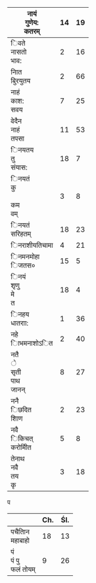 | नायं<br/>गुणेय:<br/>कतरम्            | 14  | 19  |
| ------------------------------------ | --- | --- |
| िवते<br/>नासतो<br/>भाव:              | 2   | 16  |
| नाित<br/>बुिरयुतय                    | 2   | 66  |
| नाहं<br/>काश:<br/>सवय                | 7   | 25  |
| वेदैन<br/>नाहं<br/>तपसा              | 11  | 53  |
| िनयतय<br/>तु<br/>संयास:              | 18  | 7   |
| िनयतं<br/>कु<br/><br/>कम<br/>वम्     | 3   | 8   |
| िनयतं<br/>सरिहतम्                    | 18  | 23  |
| िनराशीयतिचामा                        | 4   | 21  |
| िनमनमोहा<br/>िजतस०                   | 15  | 5   |
| िनयं<br/>शृणु<br/>मे<br/>त           | 18  | 4   |
| िनहय<br/>धातराा:                     | 1   | 36  |
| नहे<br/>ािभमनाशोऽित                  | 2   | 40  |
| नतै<br/>े<br/>सृती<br/>पाथ<br/>जानन् | 8   | 27  |
| ननै<br/>िछदित<br/>शािण               | 2   | 23  |
| नवै<br/>िकिचत्<br/>करोमीित           | 5   | 8   |
| तेनाथ<br/>नवै<br/>तय<br/>कृ          | 3   | 18  |

प

|                            | Ch. | Śl. |
| -------------------------- | --- | --- |
| पचैतािन<br/>महाबाहो        | 18  | 13  |
| पं<br/>पं पु<br/>फलं तोयम् | 9   | 26  |
